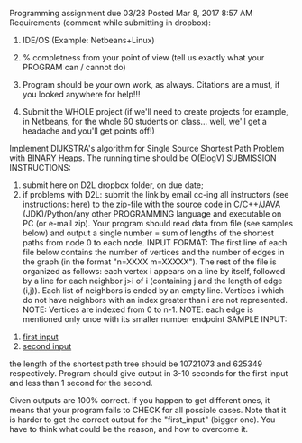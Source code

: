 Programming assignment due 03/28
Posted Mar 8, 2017 8:57 AM
Requirements (comment while submitting in dropbox):


1) IDE/OS (Example: Netbeans+Linux)

2) % completness from your point of view (tell us exactly what your PROGRAM can / cannot do)

3) Program should be your own work, as always.
Citations are a must, if you looked anywhere for help!!!

4) Submit the WHOLE project (if we'll need to create projects for example, in Netbeans, for the whole 60 students on class... well, we'll get a headache and you'll get points off!)

Implement DIJKSTRA's algorithm for Single Source Shortest Path Problem with BINARY Heaps. The running time should be O(ElogV)
SUBMISSION INSTRUCTIONS:

1) submit here on D2L dropbox folder, on due date;
2) if problems with D2L: submit the link by email cc-ing all instructors (see instructions: here) to the zip-file with the source code in C/C++/JAVA (JDK)/Python/any other PROGRAMMING language and executable on PC (or e-mail zip).
Your program should read data from file (see samples below) and output a single number = sum of lengths of the shortest paths from node 0 to each node.
INPUT FORMAT: The first line of each file below contains the number of vertices and the number of edges in the graph (in the format "n=XXXX m=XXXXX"). The rest of the file is organized as follows:
each vertex i appears on a line by itself, followed by a line for each neighbor j>i of i (containing j and the length of edge (i,j)). Each list of neighbors is ended by an empty line. Vertices i which do not have neighbors with an index greater than i are not represented.
NOTE: Vertices are indexed from 0 to n-1.
NOTE: each edge is mentioned only once with its smaller number endpoint
SAMPLE INPUT:
1. [first input](https://grid.cs.gsu.edu/~cscazz/CS4520/25000.txt)
2. [second input](https://grid.cs.gsu.edu/~cscazz/CS4520/1000.txt)

the length of the shortest path tree should be 10721073 and 625349 respectively.
Program should give output in 3-10 seconds for the first input and less than 1 second for the second.

Given outputs are 100% correct. If you happen to get different ones, it means that your program fails to CHECK for all possible cases. Note that it is harder to get the correct output for the "first_input" (bigger one). You have to think what could be the reason, and how to overcome it.
